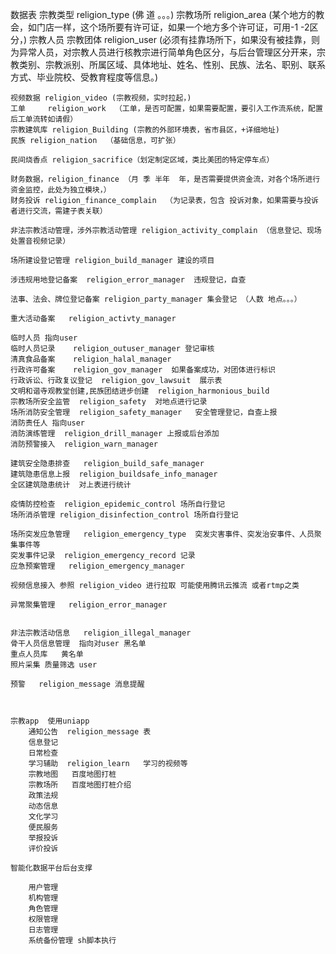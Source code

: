 数据表
    宗教类型 religion_type (佛 道 。。。)
    宗教场所 religion_area  (某个地方的教会，如门店一样，这个场所要有许可证，如果一个地方多个许可证，可用-1 -2区分，)
    宗教人员 宗教团体 religion_user (必须有挂靠场所下，如果没有被挂靠，则为异常人员，对宗教人员进行核教宗进行简单角色区分，与后台管理区分开来，宗教类别、宗教派别、所属区域、具体地址、姓名、性别、民族、法名、职别、联系方式、毕业院校、受教育程度等信息。)
    
    视频数据 religion_video (宗教视频，实时拉起，)
    工单     religion_work  （工单，是否可配置，如果需要配置，要引入工作流系统，配置后工单流转如请假）
    宗教建筑库 religion_Building (宗教的外部环境表，省市县区，+详细地址)
    民族 religion_nation  （基础信息，可扩张）
    
    民间烧香点 religion_sacrifice（划定制定区域，类比美团的特定停车点）
    
    财务数据，religion_finance （月 季 半年  年，是否需要提供资金流，对各个场所进行资金监控，此处为独立模块，）
    财务投诉 religion_finance_complain  （为记录表，包含 投诉对象，如果需要与投诉者进行交流，需建子表关联）
    
    非法宗教活动管理，涉外宗教活动管理 religion_activity_complain （信息登记、现场处置音视频记录）
    
    场所建设登记管理 religion_build_manager 建设的项目
    
    涉违规用地登记备案  religion_error_manager  违规登记，自查
    
    法事、法会、牌位登记备案 religion_party_manager 集会登记 （人数 地点。。。）
    
    重大活动备案   religion_activty_manager 
    
    临时人员 指向user
    临时人员记录    religion_outuser_manager 登记审核
    清真食品备案    religion_halal_manager 
    行政许可备案    religion_gov_manager  如果备案成功，对团体进行标识
    行政诉讼、行政复议登记  religion_gov_lawsuit  展示表
    文明和谐寺观教堂创建,民族团结进步创建  religion_harmonious_build
    宗教场所安全监管  religion_safety  对地点进行记录
    场所消防安全管理  religion_safety_manager   安全管理登记，自查上报
    消防责任人 指向user
    消防演练管理  religion_drill_manager 上报或后台添加
    消防预警接入  religion_warn_manager
    
    建筑安全隐患排查   religion_build_safe_manager
    建筑隐患信息上报  religion_buildsafe_info_manager
    全区建筑隐患统计  对上表进行统计

    疫情防控检查  religion_epidemic_control 场所自行登记
    场所消杀管理 religion_disinfection_control 场所自行登记
    
    场所突发应急管理   religion_emergency_type  突发灾害事件、突发治安事件、人员聚集事件等
    突发事件记录  religion_emergency_record 记录
    应急预案管理   religion_emergency_manager

    视频信息接入 参照 religion_video 进行拉取 可能使用腾讯云推流 或者rtmp之类

    异常聚集管理   religion_error_manager  
    

    非法宗教活动信息   religion_illegal_manager 
    骨干人员信息管理  指向对user 黑名单
    重点人员库   黄名单
    照片采集 质量筛选 user

    预警   religion_message 消息提醒
    
    

    宗教app  使用uniapp
        通知公告  religion_message 表
        信息登记
        日常检查
        学习辅助  religion_learn   学习的视频等
        宗教地图   百度地图打桩
        宗教场所   百度地图打桩介绍
        政策法规
        动态信息
        文化学习
        便民服务
        举报投诉
        评价投诉

    智能化数据平台后台支撑
       
        用户管理
        机构管理
        角色管理
        权限管理
        日志管理
        系统备份管理 sh脚本执行
        
    
    
    


    
    
    